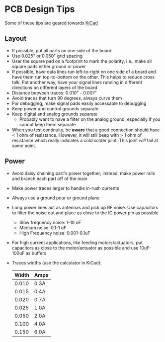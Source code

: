 # PCB Design Tips

Some of these tips are geared towards [KiCad](http://kicad-pcb.org)

## Layout

- If possible, put all parts on one side of the board
- Use 0.025" or 0.050" grid spacing
- User the square pad on a footprint to mark the polarity, i.e., make all square pads either ground or power
- If possible, have data lines run left-to-right on one side of a board and have them run top-to-bottom on the other. This helps to reduce cross talk. Put another way, have your signal lines running in different directions on different layers of the board
- Distance between traces: 0.010" - 0.007"
- Avoid traces that turn 90 degrees, always curve them
- For debugging, make signal pads easily accessable to debugging
- Keep power and control grounds separate
- Keep digital and analog grounds separate
    - Probably want to have a filter on the analog ground, especially if you cannot keep them separate
- When you test continuity, be **aware** that a good connection should have < 1 ohm of resistance. However, it will still beep with > 1 ohm of resistance which really indicates a cold solder joint. This joint *will* fail at some point.
## Power

- Avoid daisy chaining part's power together; instead, make power rails and branch each part off of the main
- Make power traces larger to handle in-rush currents
- Always use a ground pour or ground plane
- Long power lines act as antennas and pick up RF noise. Use capacitors to filter the noise out and place as close to the IC power pin as possible
    - Slow frequency noise: 1-10 uF
    - Medium noise: 0.1-1 uF
    - High Frequency noise: 0.001-0.1uF
- For high current applications, like feeding motors/actuators, put capacitors as close to the motor/actuator as possible and use 10uF-100uF as buffers
- Traces widths (use the calculator in KiCad):

    | Width | Amps |
    |-------|------|
    |0.010 | 0.3A |
    |0.015 | 0.4A |
    |0.020 | 0.7A |
    |0.025 | 1.0A |
    |0.050 | 2.0A |
    |0.100 | 4.0A |
    |0.150 | 6.0A |

